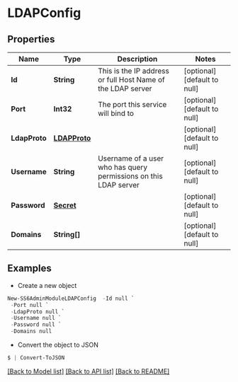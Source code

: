 # LDAPConfig
## Properties

Name | Type | Description | Notes
------------ | ------------- | ------------- | -------------
**Id** | **String** | This is the IP address or full Host Name of the LDAP server | [optional] [default to null]
**Port** | **Int32** | The port this service will bind to | [optional] [default to null]
**LdapProto** | [**LDAPProto**](LDAPProto.md) |  | [optional] [default to null]
**Username** | **String** | Username of a user who has query permissions on this LDAP server | [optional] [default to null]
**Password** | [**Secret**](Secret.md) |  | [optional] [default to null]
**Domains** | **String[]** |  | [optional] [default to null]

## Examples

- Create a new object
```powershell
New-SS6AdminModuleLDAPConfig  -Id null `
 -Port null `
 -LdapProto null `
 -Username null `
 -Password null `
 -Domains null
```

- Convert the object to JSON
```powershell
$ | Convert-ToJSON
```


[[Back to Model list]](../README.md#documentation-for-models) [[Back to API list]](../README.md#documentation-for-api-endpoints) [[Back to README]](../README.md)

